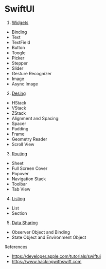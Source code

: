 # SwiftUI

1. [Widgets](https://github.com/omercankoc/swift-ui-handbook/blob/main/Sources/Widgets.md)
- Binding
- Text
- TextField
- Button
- Toogle
- Picker
- Stepper
- Slider
- Gesture Recognizer
- Image
- Async Image

2. [Desing](https://github.com/omercankoc/swift-ui-handbook/blob/main/Sources/Design.md)
- HStack
- VStack
- ZStack
- Alignment and Spacing
- Spacer
- Padding
- Frame
- Geometry Reader
- Scroll View

3. [Routing](https://github.com/omercankoc/swift-ui-handbook/blob/main/Sources/Routing.md)
- Sheet
- Full Screen Cover
- Popover
- Navigation Stack
- Toolbar
- Tab View

4. [Listing](https://github.com/omercankoc/swift-ui-handbook/blob/main/Sources/List.md)
- List
- Section

5. [Data Sharing](https://github.com/omercankoc/swift-ui-handbook/blob/main/Sources/DataSharing.md)
- Observer Object and Binding
- State Object and Environment Object

References
- https://developer.apple.com/tutorials/swiftui
- https://www.hackingwithswift.com
